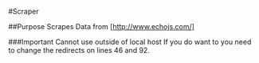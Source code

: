 #Scraper

##Purpose
Scrapes Data from [http://www.echojs.com/]

###Important
Cannot use outside of local host 
If you do want to you need to change the redirects on lines 46 and 92. 